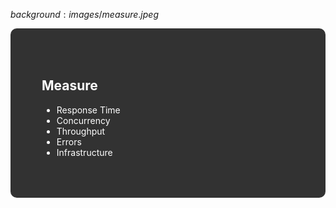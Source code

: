 $background:images/measure.jpeg$

<div style="border-radius: 10px;background-color: rgba(0, 0, 0, 0.8); color: #fff; padding: 50px;">

## Measure

- Response Time
- Concurrency
- Throughput
- Errors
- Infrastructure
